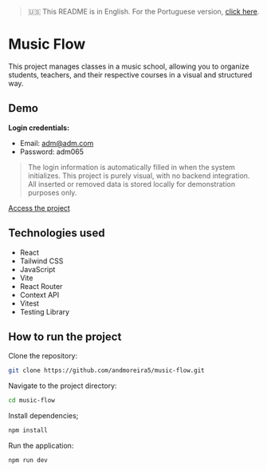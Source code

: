 > 🇺🇸 This README is in English. For the Portuguese version, [click here](./README.ptbr.md).

# Music Flow

This project manages classes in a music school, allowing you to organize students, teachers, and their respective courses in a visual and structured way.

## Demo

**Login credentials:**

- Email: adm@adm.com
- Password: adm065

> The login information is automatically filled in when the system initializes.
> This project is purely visual, with no backend integration.  
> All inserted or removed data is stored locally for demonstration purposes only.

[Access the project](https://music-flow-ten.vercel.app/)

<!--
## Features

- Register classes, teachers, and students
- Group users by course
- Intuitive admin interface
- Search and filter information -->

## Technologies used

- React
- Tailwind CSS
- JavaScript
- Vite
- React Router
- Context API
- Vitest
- Testing Library

## How to run the project

Clone the repository:

```bash
git clone https://github.com/andmoreira5/music-flow.git
```

Navigate to the project directory:

```bash
cd music-flow
```

Install dependencies;

```bash
npm install
```

Run the application:

```bash
npm run dev
```
